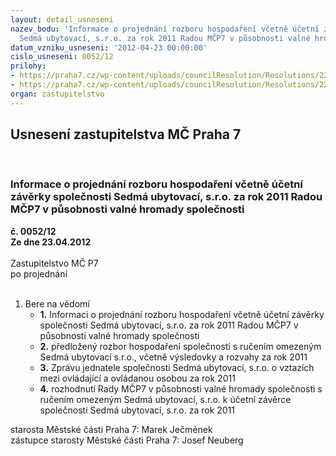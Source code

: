 ```yaml
---
layout: detail_usneseni
nazev_bodu: 'Informace o projednání rozboru hospodaření včetně účetní závěrky společnosti
  Sedmá ubytovací, s.r.o. za rok 2011 Radou MČP7 v působnosti valné hromady společnosti '
datum_vzniku_usneseni: '2012-04-23 00:00:00'
cislo_usneseni: 0052/12
prilohy:
- https://praha7.cz/wp-content/uploads/councilResolution/Resolutions/22142/2-12-rozbor_zpr%c3%a1va_za_rok_2011_ok.pdf
- https://praha7.cz/wp-content/uploads/councilResolution/Resolutions/22142/2-12-0302rada.doc
organ: zastupitelstvo
---
```

<div id="ucUsn_pList" class="usn">
	<span><h2>Usnesení zastupitelstva MČ Praha 7 </h2>
<br></span><div class="standBody">
<span><h3>Informace o projednání rozboru hospodaření včetně účetní závěrky společnosti Sedmá ubytovací, s.r.o. za rok 2011 Radou MČP7 v působnosti valné hromady společnosti </h3></span><div class="center">
		<strong>č. 0052/12</strong><br>
	</div>
<div class="center">
		<strong>Ze dne 23.04.2012</strong><br><br>
	</div>Zastupitelstvo MČ P7<br> po projednání<br><br><ol><li>Bere na vědomí<ul>
<li>
<strong>1.</strong> Informaci o projednání rozboru hospodaření včetně účetní závěrky společnosti Sedmá ubytovací, s.r.o. za rok 2011 Radou MČP7 v působnosti valné hromady společnosti </li>
<li>
<strong>2.</strong> předložený rozbor hospodaření společnosti s ručením omezeným Sedmá ubytovací s.r.o., včetně výsledovky a rozvahy  za rok 2011</li>
<li>
<strong>3.</strong> Zprávu jednatele společnosti Sedmá ubytovací, s.r.o. o vztazích mezi ovládající a ovládanou osobou za rok 2011</li>
<li>
<strong>4.</strong> rozhodnutí Rady MČP7 v působnosti valné hromady společnosti s ručením omezeným Sedmá ubytovací, s.r.o. k účetní závěrce společnosti Sedmá ubytovací, s.r.o. za  rok 2011</li>
</ul>
</li></ol>starosta Městské části Praha 7: Marek Ječmének<br>zástupce starosty Městské části Praha 7: Josef Neuberg
</div>
</div>